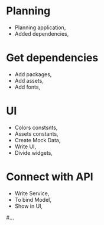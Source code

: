 # Planning
- Planning application,
- Added dependencies,

# Get dependencies
- Add packages,
- Add assets,
- Add fonts,

# UI
- Colors constsnts,
- Assets constants,
- Create Mock Data,
- Write UI,
- Divide widgets,

# Connect with API
- Write Service,
- To bind Model,
- Show in UI,

#...
